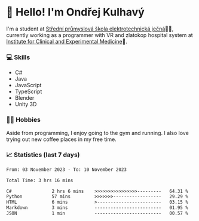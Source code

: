 # 👋 Hello! I'm Ondřej Kulhavý

I'm a student at [Střední průmyslová škola elektrotechnická ječná](https://www.spsejecna.cz/)👨‍🎓, currently working as a programmer with VR and zlatokop hospital system at [Institute for Clinical and Experimental Medicine](https://www.ikem.cz/en/)🏥.

### 💻 Skills
- C#
- Java
- JavaScript
- TypeScript
- Blender
- Unity 3D

### 🏋️‍♂️ Hobbies

Aside from programming, I enjoy going to the gym and running. I also love trying out new coffee places in my free time.

### 📈 Statistics (last 7 days)
<!--START_SECTION:waka-->

```txt
From: 03 November 2023 - To: 10 November 2023

Total Time: 3 hrs 16 mins

C#               2 hrs 6 mins    >>>>>>>>>>>>>>>>---------   64.31 %
Python           57 mins         >>>>>>>------------------   29.29 %
HTML             6 mins          >------------------------   03.15 %
Markdown         3 mins          -------------------------   01.95 %
JSON             1 min           -------------------------   00.57 %
```

<!--END_SECTION:waka-->



